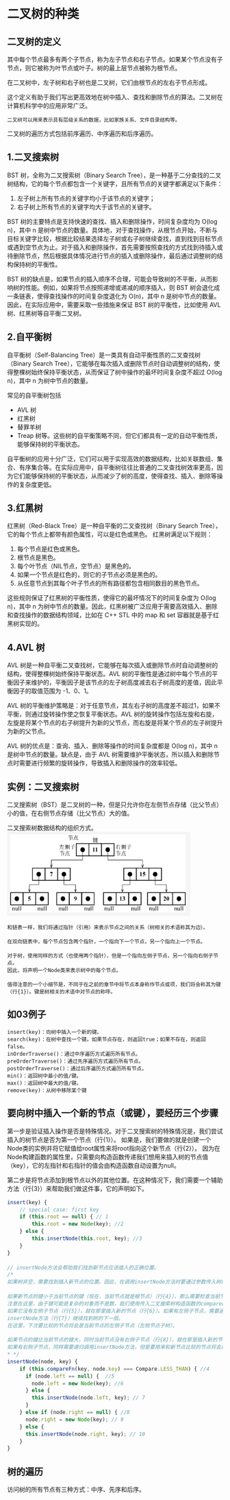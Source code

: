 # 二叉树的种类

## 二叉树的定义
其中每个节点最多有两个子节点，称为左子节点和右子节点。如果某个节点没有子节点，则它被称为叶节点或叶子。树的最上层节点被称为根节点。

在二叉树中，左子树和右子树也是二叉树，它们由根节点的左右子节点形成。

这个定义有助于我们写出更高效地在树中插入、查找和删除节点的算法。二叉树在计算机科学中的应用非常广泛。
```
二叉树可以用来表示具有层级关系的数据，比如家族关系、文件目录结构等。
```

二叉树的遍历方式包括前序遍历、中序遍历和后序遍历。

## 1.二叉搜索树
BST 树，全称为二叉搜索树（Binary Search Tree），是一种基于二分查找的二叉树结构，它的每个节点都包含一个关键字，且所有节点的关键字都满足以下条件：

1. 左子树上所有节点的关键字均小于该节点的关键字；
2. 右子树上所有节点的关键字均大于该节点的关键字。

BST 树的主要特点是支持快速的查找、插入和删除操作，时间复杂度均为 O(log n)，其中 n 是树中节点的数量。具体地，对于查找操作，从根节点开始，不断与目标关键字比较，根据比较结果选择左子树或右子树继续查找，直到找到目标节点或遇到空节点为止。对于插入和删除操作，首先需要按照查找的方式找到待插入或待删除节点，然后根据具体情况进行节点的插入或删除操作，最后通过调整树的结构保持树的平衡性。

BST 树的缺点是，如果节点的插入顺序不合理，可能会导致树的不平衡，从而影响树的性能。例如，如果将节点按照递增或递减的顺序插入，则 BST 树会退化成一条链表，使得查找操作的时间复杂度退化为 O(n)，其中 n 是树中节点的数量。因此，在实际应用中，需要采取一些措施来保证 BST 树的平衡性，比如使用 AVL 树、红黑树等自平衡二叉树。

## 2.自平衡树
自平衡树（Self-Balancing Tree）是一类具有自动平衡性质的二叉查找树（Binary Search Tree），它能够在每次插入或删除节点时自动调整树的结构，使得整棵树始终保持平衡状态，从而保证了树中操作的最坏时间复杂度不超过 O(log n)，其中 n 为树中节点的数量。

常见的自平衡树包括
* AVL 树
* 红黑树
* 替罪羊树
* Treap 树等。这些树的自平衡策略不同，但它们都具有一定的自动平衡性质，能够保持树的平衡状态。

自平衡树的应用十分广泛，它们可以用于实现高效的数据结构，比如关联数组、集合、有序集合等。在实际应用中，自平衡树往往比普通的二叉查找树效率更高，因为它们能够保持树的平衡状态，从而减少了树的高度，使得查找、插入、删除等操作的复杂度更低。

## 3.红黑树
红黑树（Red-Black Tree）是一种自平衡的二叉查找树（Binary Search Tree），它的每个节点上都带有颜色属性，可以是红色或黑色。
红黑树满足以下规则：
1. 每个节点是红色或黑色。
2. 根节点是黑色。
3. 每个叶节点（NIL节点，空节点）是黑色的。
4. 如果一个节点是红色的，则它的子节点必须是黑色的。
5. 从任意节点到其每个叶子节点的所有路径都包含相同数目的黑色节点。

这些规则保证了红黑树的平衡性质，使得它的最坏情况下的时间复杂度为 O(log n)，其中 n 为树中节点的数量。因此，红黑树被广泛应用于需要高效插入、删除和查找操作的数据结构领域，比如在 C++ STL 中的 map 和 set 容器就是基于红黑树实现的。

## 4.AVL 树
AVL 树是一种自平衡二叉查找树，它能够在每次插入或删除节点时自动调整树的结构，使得整棵树始终保持平衡状态。AVL 树的平衡性是通过树中每个节点的平衡因子来维护的，平衡因子是该节点的左子树高度减去右子树高度的差值，因此平衡因子的取值范围为 -1、0、1。

AVL 树的平衡维护策略是：对于任意节点，其左右子树的高度差不超过1，如果不平衡，则通过旋转操作使之恢复平衡状态。AVL 树的旋转操作包括左旋和右旋，左旋是将某个节点的右子树提升为新的父节点，而右旋是将某个节点的左子树提升为新的父节点。

AVL 树的优点是：查询、插入、删除等操作的时间复杂度都是 O(log n)，其中 n 是树中节点的数量。缺点是，由于 AVL 树需要维护平衡状态，所以插入和删除节点时需要进行频繁的旋转操作，导致插入和删除操作的效率较低。

## 实例：二叉搜索树
二叉搜索树（BST）是二叉树的一种，但是只允许你在左侧节点存储（比父节点）小的值，在右侧节点存储（比父节点）大的值。

二叉搜索树数据结构的组织方式。
![](./图2树.png)

```
和链表一样，我们将通过指针（引用）来表示节点之间的关系（树相关的术语称其为边）。

在双向链表中，每个节点包含两个指针，一个指向下一个节点，另一个指向上一个节点。

对于树，使用同样的方式（也使用两个指针），但是一个指向左侧子节点，另一个指向右侧子节点。
因此，将声明一个Node类来表示树中的每个节点。

值得注意的一个小细节是，不同于在之前的章节中将节点本身称作节点或项，我们将会称其为键（行{1}）。键是树相关的术语中对节点的称呼。
```

## 如03例子
```
insert(key)：向树中插入一个新的键。
search(key)：在树中查找一个键。如果节点存在，则返回true；如果不存在，则返回false。
inOrderTraverse()：通过中序遍历方式遍历所有节点。
preOrderTraverse()：通过先序遍历方式遍历所有节点。
postOrderTraverse()：通过后序遍历方式遍历所有节点。
min()：返回树中最小的值/键。
max()：返回树中最大的值/键。
remove(key)：从树中移除某个键
```

## 要向树中插入一个新的节点（或键），要经历三个步骤
第一步是验证插入操作是否是特殊情况。对于二叉搜索树的特殊情况是，我们尝试插入的树节点是否为第一个节点（行{1}）。
如果是，我们要做的就是创建一个Node类的实例并将它赋值给root属性来将root指向这个新节点（行{2}）。
因为在Node构建函数的属性里，只需要向构造函数传递我们想用来插入树的节点值（key），它的左指针和右指针的值会由构造函数自动设置为null。

第二步是将节点添加到根节点以外的其他位置。在这种情况下，我们需要一个辅助方法（行{3}）来帮助我们做这件事，它的声明如下。

```javascript
insert(key) {
    // special case: first key
    if (this.root == null) { // 1
        this.root = new Node(key); //2
    } else {
        this.insertNode(this.root, key); //3
    }
}

// insertNode方法会帮助我们找到新节点应该插入的正确位置。
/*
如果树非空，需要找到插入新节点的位置。因此，在调用insertNode方法时要通过参数传入树的根节点和要插入的节点。

如果新节点的键小于当前节点的键（现在，当前节点就是根节点）（行{4}），那么需要检查当前节点的左侧子节点。
注意在这里，由于键可能是复杂的对象而不是数，我们使用传入二叉搜索树构造函数的compareFn函数来比较值。
如果它没有左侧子节点（行{5}），就在那里插入新的节点（行{6}）。如果有左侧子节点，需要通过递归调用
insertNode方法（行{7}）继续找到树的下一层。
在这里，下次要比较的节点将会是当前节点的左侧子节点（左侧节点子树）。

如果节点的键比当前节点的键大，同时当前节点没有右侧子节点（行{8}），就在那里插入新的节点（行{9}）。
如果有右侧子节点，同样需要递归调用insertNode方法，但是要用来和新节点比较的节点将会是右侧子节点（右侧节点子树）（行{10}）。
* */
insertNode(node, key) {
    if (this.compareFn(key, node.key) === Compare.LESS_THAN) { //4
      if (node.left == null) {  //5
        node.left = new Node(key); //6
      } else {
        this.insertNode(node.left, key); // 7
      }
    } else if (node.right == null) { //8
      node.right = new Node(key); // 9
    } else {
      this.insertNode(node.right, key); // 10
    }
}
```

## 树的遍历
访问树的所有节点有三种方式：中序、先序和后序。
